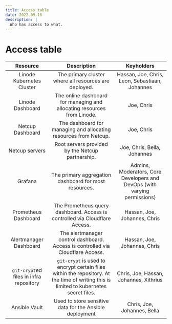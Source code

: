 ```yaml
---
title: Access table
date: 2022-09-18
description: |
  Who has access to what.
---
```


# Access table


| **Resource** | **Description** | **Keyholders** |
|:------------:|:---------------:|:--------------:|
| Linode Kubernetes Cluster | The primary cluster where all resources are deployed. | Hassan, Joe, Chris, Leon, Sebastiaan, Johannes |
| Linode Dashboard | The online dashboard for managing and allocating resources from Linode. | Joe, Chris |
| Netcup Dashboard | The dashboard for managing and allocating resources from Netcup. | Joe, Chris |
| Netcup servers | Root servers provided by the Netcup partnership. | Joe, Chris, Bella, Johannes |
| Grafana | The primary aggregation dashboard for most resources. | Admins, Moderators, Core Developers and DevOps (with varying permissions) |
| Prometheus Dashboard | The Prometheus query dashboard. Access is controlled via Cloudflare Access. | Hassan, Joe, Johannes, Chris |
| Alertmanager Dashboard | The alertmanager control dashboard. Access is controlled via Cloudflare Access. | Hassan, Joe, Johannes, Chris |
| `git-crypt`ed files in infra repository | `git-crypt` is used to encrypt certain files within the repository. At the time of writing this is limited to kubernetes secret files. | Chris, Joe, Hassan, Johannes, Xithrius |
| Ansible Vault | Used to store sensitive data for the Ansible deployment | Chris, Joe, Johannes, Bella |
